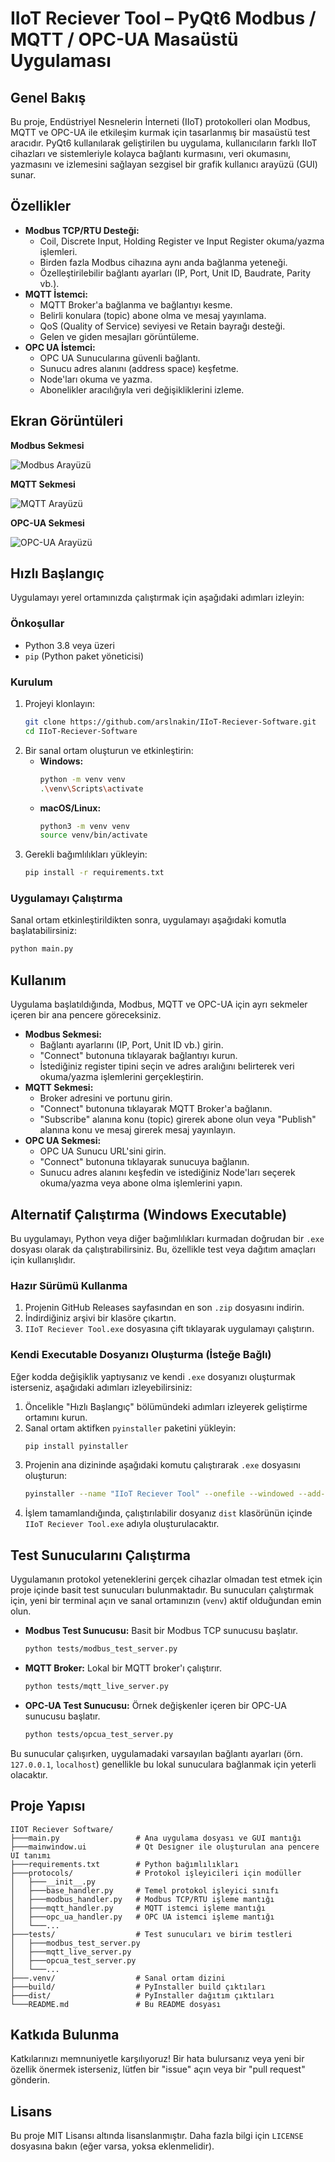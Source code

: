 # IIoT Reciever Tool – PyQt6 Modbus / MQTT / OPC-UA Masaüstü Uygulaması

## Genel Bakış

Bu proje, Endüstriyel Nesnelerin İnterneti (IIoT) protokolleri olan Modbus, MQTT ve OPC-UA ile etkileşim kurmak için tasarlanmış bir masaüstü test aracıdır. PyQt6 kullanılarak geliştirilen bu uygulama, kullanıcıların farklı IIoT cihazları ve sistemleriyle kolayca bağlantı kurmasını, veri okumasını, yazmasını ve izlemesini sağlayan sezgisel bir grafik kullanıcı arayüzü (GUI) sunar.

## Özellikler

*   **Modbus TCP/RTU Desteği:**
    *   Coil, Discrete Input, Holding Register ve Input Register okuma/yazma işlemleri.
    *   Birden fazla Modbus cihazına aynı anda bağlanma yeteneği.
    *   Özelleştirilebilir bağlantı ayarları (IP, Port, Unit ID, Baudrate, Parity vb.).
*   **MQTT İstemci:**
    *   MQTT Broker'a bağlanma ve bağlantıyı kesme.
    *   Belirli konulara (topic) abone olma ve mesaj yayınlama.
    *   QoS (Quality of Service) seviyesi ve Retain bayrağı desteği.
    *   Gelen ve giden mesajları görüntüleme.
*   **OPC UA İstemci:**
    *   OPC UA Sunucularına güvenli bağlantı.
    *   Sunucu adres alanını (address space) keşfetme.
    *   Node'ları okuma ve yazma.
    *   Abonelikler aracılığıyla veri değişikliklerini izleme.

## Ekran Görüntüleri

**Modbus Sekmesi**

![Modbus Arayüzü](imgs/modbus_page.png)

**MQTT Sekmesi**

![MQTT Arayüzü](imgs/mqtt_page.png)

**OPC-UA Sekmesi**

![OPC-UA Arayüzü](imgs/opcua_page.png)

## Hızlı Başlangıç

Uygulamayı yerel ortamınızda çalıştırmak için aşağıdaki adımları izleyin:

### Önkoşullar

*   Python 3.8 veya üzeri
*   `pip` (Python paket yöneticisi)

### Kurulum

1.  Projeyi klonlayın:
    ```bash
    git clone https://github.com/arslnakin/IIoT-Reciever-Software.git
    cd IIoT-Reciever-Software
    ```
2.  Bir sanal ortam oluşturun ve etkinleştirin:
    *   **Windows:**
        ```bash
        python -m venv venv
        .\venv\Scripts\activate
        ```
    *   **macOS/Linux:**
        ```bash
        python3 -m venv venv
        source venv/bin/activate
        ```
3.  Gerekli bağımlılıkları yükleyin:
    ```bash
    pip install -r requirements.txt
    ```

### Uygulamayı Çalıştırma

Sanal ortam etkinleştirildikten sonra, uygulamayı aşağıdaki komutla başlatabilirsiniz:

```bash
python main.py
```

## Kullanım

Uygulama başlatıldığında, Modbus, MQTT ve OPC-UA için ayrı sekmeler içeren bir ana pencere göreceksiniz.

*   **Modbus Sekmesi:**
    *   Bağlantı ayarlarını (IP, Port, Unit ID vb.) girin.
    *   "Connect" butonuna tıklayarak bağlantıyı kurun.
    *   İstediğiniz register tipini seçin ve adres aralığını belirterek veri okuma/yazma işlemlerini gerçekleştirin.
*   **MQTT Sekmesi:**
    *   Broker adresini ve portunu girin.
    *   "Connect" butonuna tıklayarak MQTT Broker'a bağlanın.
    *   "Subscribe" alanına konu (topic) girerek abone olun veya "Publish" alanına konu ve mesaj girerek mesaj yayınlayın.
*   **OPC UA Sekmesi:**
    *   OPC UA Sunucu URL'sini girin.
    *   "Connect" butonuna tıklayarak sunucuya bağlanın.
    *   Sunucu adres alanını keşfedin ve istediğiniz Node'ları seçerek okuma/yazma veya abone olma işlemlerini yapın.

## Alternatif Çalıştırma (Windows Executable)

Bu uygulamayı, Python veya diğer bağımlılıkları kurmadan doğrudan bir `.exe` dosyası olarak da çalıştırabilirsiniz. Bu, özellikle test veya dağıtım amaçları için kullanışlıdır.

### Hazır Sürümü Kullanma

1.  Projenin GitHub Releases sayfasından en son `.zip` dosyasını indirin.
2.  İndirdiğiniz arşivi bir klasöre çıkartın.
3.  `IIoT Reciever Tool.exe` dosyasına çift tıklayarak uygulamayı çalıştırın.

### Kendi Executable Dosyanızı Oluşturma (İsteğe Bağlı)

Eğer kodda değişiklik yaptıysanız ve kendi `.exe` dosyanızı oluşturmak isterseniz, aşağıdaki adımları izleyebilirsiniz:

1.  Öncelikle "Hızlı Başlangıç" bölümündeki adımları izleyerek geliştirme ortamını kurun.
2.  Sanal ortam aktifken `pyinstaller` paketini yükleyin:
    ```bash
    pip install pyinstaller
    ```
3.  Projenin ana dizininde aşağıdaki komutu çalıştırarak `.exe` dosyasını oluşturun:
    ```bash
    pyinstaller --name "IIoT Reciever Tool" --onefile --windowed --add-data "mainwindow.ui:." --add-data "imgs:imgs" main.py
    ```
4.  İşlem tamamlandığında, çalıştırılabilir dosyanız `dist` klasörünün içinde `IIoT Reciever Tool.exe` adıyla oluşturulacaktır.

## Test Sunucularını Çalıştırma

Uygulamanın protokol yeteneklerini gerçek cihazlar olmadan test etmek için proje içinde basit test sunucuları bulunmaktadır. Bu sunucuları çalıştırmak için, yeni bir terminal açın ve sanal ortamınızın (`venv`) aktif olduğundan emin olun.

*   **Modbus Test Sunucusu:**
    Basit bir Modbus TCP sunucusu başlatır.
    ```bash
    python tests/modbus_test_server.py
    ```

*   **MQTT Broker:**
    Lokal bir MQTT broker'ı çalıştırır.
    ```bash
    python tests/mqtt_live_server.py
    ```

*   **OPC-UA Test Sunucusu:**
    Örnek değişkenler içeren bir OPC-UA sunucusu başlatır.
    ```bash
    python tests/opcua_test_server.py
    ```

Bu sunucular çalışırken, uygulamadaki varsayılan bağlantı ayarları (örn. `127.0.0.1`, `localhost`) genellikle bu lokal sunuculara bağlanmak için yeterli olacaktır.

## Proje Yapısı

```
IIOT Reciever Software/
├───main.py                 # Ana uygulama dosyası ve GUI mantığı
├───mainwindow.ui           # Qt Designer ile oluşturulan ana pencere UI tanımı
├───requirements.txt        # Python bağımlılıkları
├───protocols/              # Protokol işleyicileri için modüller
│   ├───__init__.py
│   ├───base_handler.py     # Temel protokol işleyici sınıfı
│   ├───modbus_handler.py   # Modbus TCP/RTU işleme mantığı
│   ├───mqtt_handler.py     # MQTT istemci işleme mantığı
│   ├───opc_ua_handler.py   # OPC UA istemci işleme mantığı
│   └───...
├───tests/                  # Test sunucuları ve birim testleri
│   ├───modbus_test_server.py
│   ├───mqtt_live_server.py
│   ├───opcua_test_server.py
│   └───...
├───.venv/                  # Sanal ortam dizini
├───build/                  # PyInstaller build çıktıları
├───dist/                   # PyInstaller dağıtım çıktıları
└───README.md               # Bu README dosyası
```

## Katkıda Bulunma

Katkılarınızı memnuniyetle karşılıyoruz! Bir hata bulursanız veya yeni bir özellik önermek isterseniz, lütfen bir "issue" açın veya bir "pull request" gönderin.

## Lisans

Bu proje MIT Lisansı altında lisanslanmıştır. Daha fazla bilgi için `LICENSE` dosyasına bakın (eğer varsa, yoksa eklenmelidir).
